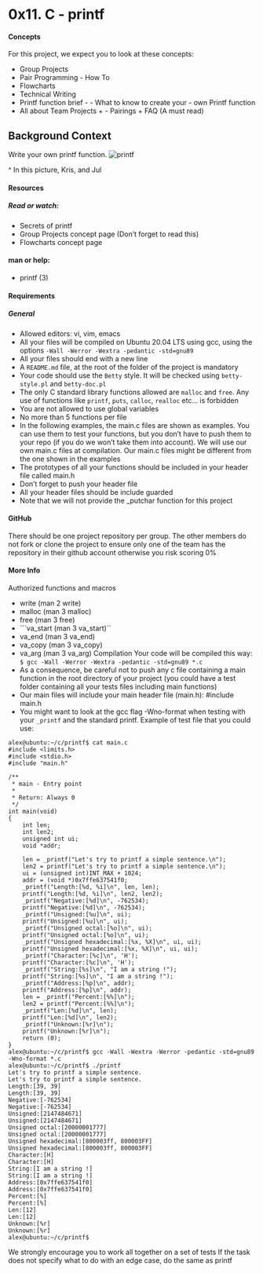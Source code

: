 # 0x11. C - printf


#### Concepts
For this project, we expect you to look at these concepts:

- Group Projects
- Pair Programming - How To
- Flowcharts
- Technical Writing
- Printf function brief - - What to know to create your - own Printf function
- All about Team Projects + - Pairings + FAQ (A must read)
## Background Context
Write your own printf function.
![printf](https://s3.amazonaws.com/intranet-projects-files/holbertonschool-low_level_programming/228/printf.png)

^ In this picture, Kris, and Jul

#### Resources
##### Read or watch:
- Secrets of printf
- Group Projects concept page (Don’t forget to read this)
- Flowcharts concept page
#### man or help:

- printf (3)

#### Requirements
##### General
- Allowed editors: vi, vim, emacs
- All your files will be compiled on Ubuntu 20.04 LTS using gcc, using the options ```-Wall -Werror -Wextra -pedantic -std=gnu89```
- All your files should end with a new line
- A ```README.md``` file, at the root of the folder of the project is mandatory
- Your code should use the ```Betty``` style. It will be checked using ```betty-style.pl``` and ```betty-doc.pl```
- The only C standard library functions allowed are ```malloc``` and ```free```. Any use of functions like ```printf```, ```puts```, ```calloc```, ```realloc``` etc… is forbidden
- You are not allowed to use global variables
- No more than 5 functions per file
- In the following examples, the main.c files are shown as examples. You can use them to test your functions, but you don’t have to push them to your repo (if you do we won’t take them into account). We will use our own main.c files at compilation. Our main.c files might be different from the one shown in the examples
- The prototypes of all your functions should be included in your header file called main.h
- Don’t forget to push your header file
- All your header files should be include guarded
- Note that we will not provide the _putchar function for this project
#### **GitHub**
There should be one project repository per group. The other members do not fork or clone the project to ensure only one of the team has the repository in their github account otherwise you risk scoring 0%

#### More Info
Authorized functions and macros
- write (man 2 write)
- malloc (man 3 malloc)
- free (man 3 free)
- ```va_start (man 3 va_start)``
- va_end (man 3 va_end)
- va_copy (man 3 va_copy)
- va_arg (man 3 va_arg)
Compilation
Your code will be compiled this way:
```$ gcc -Wall -Werror -Wextra -pedantic -std=gnu89 *.c```
- As a consequence, be careful not to push any c file containing a main function in the root directory of your project (you could have a test folder containing all your tests files including main functions)
- Our main files will include your main header file (main.h): #include main.h
- You might want to look at the gcc flag -Wno-format when testing with your ```_printf``` and the standard printf. Example of test file that you could use:
~~~
alex@ubuntu:~/c/printf$ cat main.c
#include <limits.h>
#include <stdio.h>
#include "main.h"

/**
 * main - Entry point
 *
 * Return: Always 0
 */
int main(void)
{
    int len;
    int len2;
    unsigned int ui;
    void *addr;

    len = _printf("Let's try to printf a simple sentence.\n");
    len2 = printf("Let's try to printf a simple sentence.\n");
    ui = (unsigned int)INT_MAX + 1024;
    addr = (void *)0x7ffe637541f0;
    _printf("Length:[%d, %i]\n", len, len);
    printf("Length:[%d, %i]\n", len2, len2);
    _printf("Negative:[%d]\n", -762534);
    printf("Negative:[%d]\n", -762534);
    _printf("Unsigned:[%u]\n", ui);
    printf("Unsigned:[%u]\n", ui);
    _printf("Unsigned octal:[%o]\n", ui);
    printf("Unsigned octal:[%o]\n", ui);
    _printf("Unsigned hexadecimal:[%x, %X]\n", ui, ui);
    printf("Unsigned hexadecimal:[%x, %X]\n", ui, ui);
    _printf("Character:[%c]\n", 'H');
    printf("Character:[%c]\n", 'H');
    _printf("String:[%s]\n", "I am a string !");
    printf("String:[%s]\n", "I am a string !");
    _printf("Address:[%p]\n", addr);
    printf("Address:[%p]\n", addr);
    len = _printf("Percent:[%%]\n");
    len2 = printf("Percent:[%%]\n");
    _printf("Len:[%d]\n", len);
    printf("Len:[%d]\n", len2);
    _printf("Unknown:[%r]\n");
    printf("Unknown:[%r]\n");
    return (0);
}
alex@ubuntu:~/c/printf$ gcc -Wall -Wextra -Werror -pedantic -std=gnu89 -Wno-format *.c
alex@ubuntu:~/c/printf$ ./printf
Let's try to printf a simple sentence.
Let's try to printf a simple sentence.
Length:[39, 39]
Length:[39, 39]
Negative:[-762534]
Negative:[-762534]
Unsigned:[2147484671]
Unsigned:[2147484671]
Unsigned octal:[20000001777]
Unsigned octal:[20000001777]
Unsigned hexadecimal:[800003ff, 800003FF]
Unsigned hexadecimal:[800003ff, 800003FF]
Character:[H]
Character:[H]
String:[I am a string !]
String:[I am a string !]
Address:[0x7ffe637541f0]
Address:[0x7ffe637541f0]
Percent:[%]
Percent:[%]
Len:[12]
Len:[12]
Unknown:[%r]
Unknown:[%r]
alex@ubuntu:~/c/printf$
~~~
We strongly encourage you to work all together on a set of tests
If the task does not specify what to do with an edge case, do the same as printf


